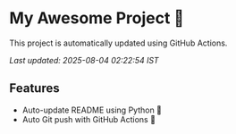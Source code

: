 # My Awesome Project 🚀

This project is automatically updated using GitHub Actions.

_Last updated: 2025-08-04 02:22:54 IST_

## Features
- Auto-update README using Python 🐍
- Auto Git push with GitHub Actions 🤖
